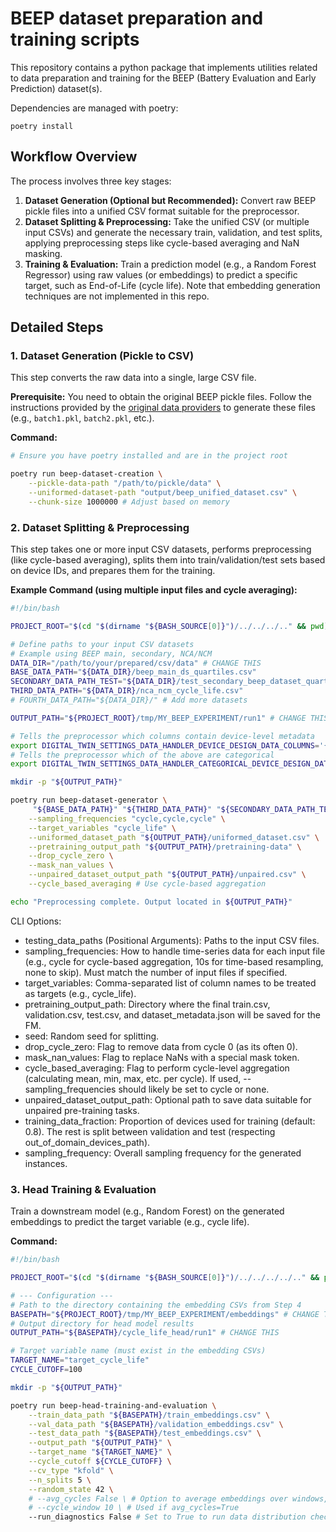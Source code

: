 # BEEP dataset preparation and training scripts

This repository contains a python package that implements utilities related to data preparation and training for the BEEP (Battery Evaluation and Early Prediction) dataset(s). 

Dependencies are managed with poetry:

````
poetry install
````

## Workflow Overview

The process involves three key stages:

1.  **Dataset Generation (Optional but Recommended):** Convert raw BEEP pickle files into a unified CSV format suitable for the preprocessor.
2.  **Dataset Splitting & Preprocessing:** Take the unified CSV (or multiple input CSVs) and generate the necessary train, validation, and test splits, applying preprocessing steps like cycle-based averaging and NaN masking.
3.  **Training & Evaluation:** Train a prediction model (e.g., a Random Forest Regressor) using raw values (or embeddings) to predict a specific target, such as End-of-Life (cycle life). Note that embedding generation techniques are not implemented in this repo.

## Detailed Steps

### 1. Dataset Generation (Pickle to CSV)

This step converts the raw data into a single, large CSV file.

**Prerequisite:** You need to obtain the original BEEP pickle files. Follow the instructions provided by the [original data providers](https://github.com/rdbraatz/data-driven-prediction-of-battery-cycle-life-before-capacity-degradation) to generate these files (e.g., `batch1.pkl`, `batch2.pkl`, etc.).

**Command:**

```bash
# Ensure you have poetry installed and are in the project root

poetry run beep-dataset-creation \
    --pickle-data-path "/path/to/pickle/data" \
    --uniformed-dataset-path "output/beep_unified_dataset.csv" \
    --chunk-size 1000000 # Adjust based on memory
```
### 2. Dataset Splitting & Preprocessing
This step takes one or more input CSV datasets, performs preprocessing (like cycle-based averaging), splits them into train/validation/test sets based on device IDs, and prepares them for the training.

**Example Command (using multiple input files and cycle averaging):**
```bash
#!/bin/bash

PROJECT_ROOT="$(cd "$(dirname "${BASH_SOURCE[0]}")/../../../.." && pwd)" # Adjust depth if needed

# Define paths to your input CSV datasets
# Example using BEEP main, secondary, NCA/NCM
DATA_DIR="/path/to/your/prepared/csv/data" # CHANGE THIS
BASE_DATA_PATH="${DATA_DIR}/beep_main_ds_quartiles.csv"
SECONDARY_DATA_PATH_TEST="${DATA_DIR}/test_secondary_beep_dataset_quartile_charge_policy.csv"
THIRD_DATA_PATH="${DATA_DIR}/nca_ncm_cycle_life.csv"
# FOURTH_DATA_PATH="${DATA_DIR}/" # Add more datasets

OUTPUT_PATH="${PROJECT_ROOT}/tmp/MY_BEEP_EXPERIMENT/run1" # CHANGE THIS

# Tells the preprocessor which columns contain device-level metadata
export DIGITAL_TWIN_SETTINGS_DATA_HANDLER_DEVICE_DESIGN_DATA_COLUMNS='{"device":["battery_chemistry"]}'
# Tells the preprocessor which of the above are categorical
export DIGITAL_TWIN_SETTINGS_DATA_HANDLER_CATEGORICAL_DEVICE_DESIGN_DATA_COLUMNS='{"device":["battery_chemistry"]}'

mkdir -p "${OUTPUT_PATH}"

poetry run beep-dataset-generator \
     "${BASE_DATA_PATH}" "${THIRD_DATA_PATH}" "${SECONDARY_DATA_PATH_TEST}" \
    --sampling_frequencies "cycle,cycle,cycle" \
    --target_variables "cycle_life" \
    --uniformed_dataset_path "${OUTPUT_PATH}/uniformed_dataset.csv" \
    --pretraining_output_path "${OUTPUT_PATH}/pretraining-data" \
    --drop_cycle_zero \
    --mask_nan_values \
    --unpaired_dataset_output_path "${OUTPUT_PATH}/unpaired.csv" \
    --cycle_based_averaging # Use cycle-based aggregation

echo "Preprocessing complete. Output located in ${OUTPUT_PATH}"

```
CLI Options:

- testing_data_paths (Positional Arguments): Paths to the input CSV files.
- sampling_frequencies: How to handle time-series data for each input file (e.g., cycle for cycle-based aggregation, 10s for time-based resampling, none to skip). Must match the number of input files if specified.
- target_variables: Comma-separated list of column names to be treated as targets (e.g., cycle_life).
- pretraining_output_path: Directory where the final train.csv, validation.csv, test.csv, and dataset_metadata.json will be saved for the FM.
- seed: Random seed for splitting.
- drop_cycle_zero: Flag to remove data from cycle 0 (as its often 0).
- mask_nan_values: Flag to replace NaNs with a special mask token.
- cycle_based_averaging: Flag to perform cycle-level aggregation (calculating mean, min, max, etc. per cycle). If used, --sampling_frequencies should likely be set to cycle or none.
- unpaired_dataset_output_path: Optional path to save data suitable for unpaired pre-training tasks.
- training_data_fraction: Proportion of devices used for training (default: 0.8). The rest is split between validation and test (respecting out_of_domain_devices_path).
- sampling_frequency: Overall sampling frequency for the generated instances.

### 3. Head Training & Evaluation
Train a downstream model (e.g., Random Forest) on the generated embeddings to predict the target variable (e.g., cycle life).

**Command:**
```bash
#!/bin/bash

PROJECT_ROOT="$(cd "$(dirname "${BASH_SOURCE[0]}")/../../../../.." && pwd)" # Adjust depth

# --- Configuration ---
# Path to the directory containing the embedding CSVs from Step 4
BASEPATH="${PROJECT_ROOT}/tmp/MY_BEEP_EXPERIMENT/embeddings" # CHANGE THIS
# Output directory for head model results
OUTPUT_PATH="${BASEPATH}/cycle_life_head/run1" # CHANGE THIS

# Target variable name (must exist in the embedding CSVs)
TARGET_NAME="target_cycle_life"
CYCLE_CUTOFF=100

mkdir -p "${OUTPUT_PATH}"

poetry run beep-head-training-and-evaluation \
    --train_data_path "${BASEPATH}/train_embeddings.csv" \
    --val_data_path "${BASEPATH}/validation_embeddings.csv" \
    --test_data_path "${BASEPATH}/test_embeddings.csv" \
    --output_path "${OUTPUT_PATH}" \
    --target_name "${TARGET_NAME}" \
    --cycle_cutoff ${CYCLE_CUTOFF} \
    --cv_type "kfold" \
    --n_splits 5 \
    --random_state 42 \
    # --avg_cycles False \ # Option to average embeddings over windows, default False
    # --cycle_window 10 \ # Used if avg_cycles=True
    --run_diagnostics False # Set to True to run data distribution checks

```
